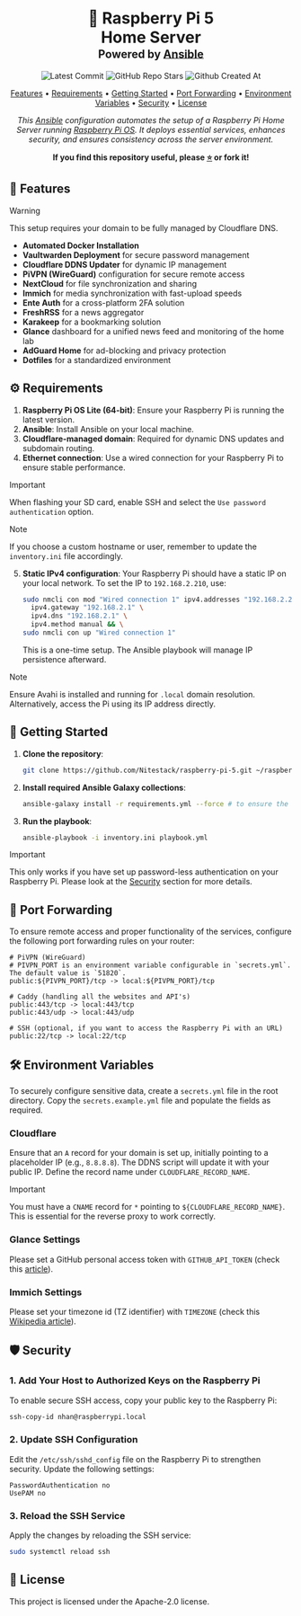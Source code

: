 <div align="center">
<h1>
  🍓 Raspberry Pi 5
  <br/>
  Home Server
  <br/>
  <sup>
    <sub>Powered by <a href="https://www.ansible.com/" target="_blank">Ansible</a></sub>
  </sup>
</h1>

![Latest Commit](https://img.shields.io/github/last-commit/Nitestack/raspberry-pi-5?style=for-the-badge)
![GitHub Repo Stars](https://img.shields.io/github/stars/Nitestack/raspberry-pi-5?style=for-the-badge)
![Github Created At](https://img.shields.io/github/created-at/Nitestack/raspberry-pi-5?style=for-the-badge)

[Features](#-features) • [Requirements](#️-requirements) • [Getting Started](#-getting-started) • [Port Forwarding](#-port-forwarding) • [Environment Variables](#-environment-variables) • [Security](#-security) • [License](#-license)

_This [Ansible](https://www.ansible.com) configuration automates the setup of a Raspberry Pi Home Server running [Raspberry Pi OS](https://www.raspberrypi.com/software). It deploys essential services, enhances security, and ensures consistency across the server environment._

<p>
  <strong>If you find this repository useful, please <a href="#" title="star">⭐️</a> or fork it!</strong>
</p>
</div>

## 🚀 Features

> [!Warning]
> This setup requires your domain to be fully managed by Cloudflare DNS.

- **Automated Docker Installation**
- **Vaultwarden Deployment** for secure password management
- **Cloudflare DDNS Updater** for dynamic IP management
- **PiVPN (WireGuard)** configuration for secure remote access
- **NextCloud** for file synchronization and sharing
- **Immich** for media synchronization with fast-upload speeds
- **Ente Auth** for a cross-platform 2FA solution
- **FreshRSS** for a news aggregator
- **Karakeep** for a bookmarking solution
- **Glance** dashboard for a unified news feed and monitoring of the home lab
- **AdGuard Home** for ad-blocking and privacy protection
- **Dotfiles** for a standardized environment

## ⚙️ Requirements

1. **Raspberry Pi OS Lite (64-bit)**: Ensure your Raspberry Pi is running the latest version.
2. **Ansible**: Install Ansible on your local machine.
3. **Cloudflare-managed domain**: Required for dynamic DNS updates and subdomain routing.
4. **Ethernet connection**: Use a wired connection for your Raspberry Pi to ensure stable performance.

> [!Important]
> When flashing your SD card, enable SSH and select the `Use password authentication` option.

> [!Note]
> If you choose a custom hostname or user, remember to update the `inventory.ini` file accordingly.

5. **Static IPv4 configuration**: Your Raspberry Pi should have a static IP on your local network. To set the IP to `192.168.2.210`, use:

   ```sh
   sudo nmcli con mod "Wired connection 1" ipv4.addresses "192.168.2.210/24" \
     ipv4.gateway "192.168.2.1" \
     ipv4.dns "192.168.2.1" \
     ipv4.method manual && \
   sudo nmcli con up "Wired connection 1"
   ```

   This is a one-time setup. The Ansible playbook will manage IP persistence afterward.

> [!Note]
> Ensure Avahi is installed and running for `.local` domain resolution. Alternatively, access the Pi using its IP address directly.

## 🏁 Getting Started

1. **Clone the repository**:

   ```sh
   git clone https://github.com/Nitestack/raspberry-pi-5.git ~/raspberry-pi-5
   ```

2. **Install required Ansible Galaxy collections**:

   ```sh
   ansible-galaxy install -r requirements.yml --force # to ensure the latest versions
   ```

3. **Run the playbook**:

   ```sh
   ansible-playbook -i inventory.ini playbook.yml
   ```

> [!IMPORTANT]
> This only works if you have set up password-less authentication on your Raspberry Pi. Please look at the [Security](#-security) section for more details.

## 🔌 Port Forwarding

To ensure remote access and proper functionality of the services, configure the following port forwarding rules on your router:

```plaintext
# PiVPN (WireGuard)
# PIVPN_PORT is an environment variable configurable in `secrets.yml`. The default value is `51820`.
public:${PIVPN_PORT}/tcp -> local:${PIVPN_PORT}/tcp

# Caddy (handling all the websites and API's)
public:443/tcp -> local:443/tcp
public:443/udp -> local:443/udp

# SSH (optional, if you want to access the Raspberry Pi with an URL)
public:22/tcp -> local:22/tcp
```

## 🛠️ Environment Variables

To securely configure sensitive data, create a `secrets.yml` file in the root directory. Copy the `secrets.example.yml` file and populate the fields as required.

### Cloudflare

Ensure that an `A` record for your domain is set up, initially pointing to a placeholder IP (e.g., `8.8.8.8`). The DDNS script will update it with your public IP. Define the record name under `CLOUDFLARE_RECORD_NAME`.

> [!IMPORTANT]
> You must have a `CNAME` record for `*` pointing to `${CLOUDFLARE_RECORD_NAME}`. This is essential for the reverse proxy to work correctly.

### Glance Settings

Please set a GitHub personal access token with `GITHUB_API_TOKEN` (check this [article](https://docs.github.com/authentication/keeping-your-account-and-data-secure/managing-your-personal-access-tokens)).

### Immich Settings

Please set your timezone id (TZ identifier) with `TIMEZONE` (check this [Wikipedia article](https://en.wikipedia.org/wiki/List_of_tz_database_time_zones#List)).

## 🛡️ Security

### 1. Add Your Host to Authorized Keys on the Raspberry Pi

To enable secure SSH access, copy your public key to the Raspberry Pi:

```sh
ssh-copy-id nhan@raspberrypi.local
```

### 2. Update SSH Configuration

Edit the `/etc/ssh/sshd_config` file on the Raspberry Pi to strengthen security. Update the following settings:

```plaintext
PasswordAuthentication no
UsePAM no
```

### 3. Reload the SSH Service

Apply the changes by reloading the SSH service:

```sh
sudo systemctl reload ssh
```

## 📝 License

This project is licensed under the Apache-2.0 license.
